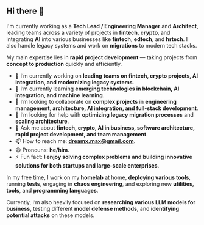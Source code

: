 ## Hi there 👋

I'm currently working as a **Tech Lead / Engineering Manager** and **Architect**, leading teams across a variety of projects in **fintech**, **crypto**, and integrating **AI** into various businesses like **fintech**, **edtech**, and **hrtech**. I also handle legacy systems and work on **migrations** to modern tech stacks. 

My main expertise lies in **rapid project development** — taking projects from **concept to production** quickly and efficiently.

- 🔭 I’m currently working on **leading teams on fintech, crypto projects, AI integration, and modernizing legacy systems**.
- 🌱 I’m currently learning **emerging technologies in blockchain, AI integration, and machine learning**.
- 👯 I’m looking to collaborate on **complex projects** in **engineering management, architecture, AI integration, and full-stack development**.
- 🤔 I’m looking for help with **optimizing legacy migration processes** and **scaling architecture**.
- 💬 Ask me about **fintech, crypto, AI in business, software architecture, rapid project development, and team management**.
- 📫 How to reach me: **dreamx.max@gmail.com**.
- 😄 Pronouns: **he/him**.
- ⚡ Fun fact: **I enjoy solving complex problems and building innovative solutions for both startups and large-scale enterprises**.

In my free time, I work on my **homelab** at home, **deploying various tools**, running **tests**, engaging in **chaos engineering**, and exploring new **utilities, tools**, and **programming languages**. 

Currently, I’m also heavily focused on **researching various LLM models for business**, testing different **model defense methods**, and **identifying potential attacks** on these models.
